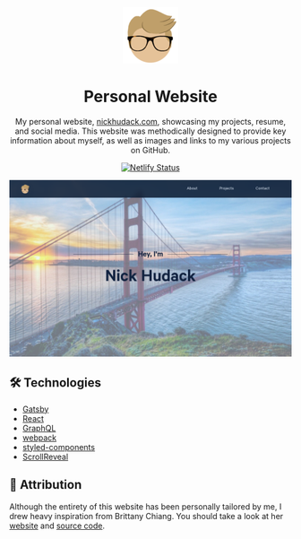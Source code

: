 <div align="center">
  <img alt="Logo" src="https://raw.githubusercontent.com/nhudack/personal-website/main/src/images/logo.png" width="100" />
</div>
<h1 align="center">
  Personal Website
</h1>
<p align="center">
  My personal website, <a href="https://nickhudack.com" target="_blank">nickhudack.com</a>, showcasing my projects, resume, and social media. This website was methodically designed to provide key information about myself, as well as images and links to my various projects on GitHub.</a>
</p>
<p align="center">
  <a href="https://app.netlify.com/sites/nickhudack/deploys" target="_blank">
    <img src="https://api.netlify.com/api/v1/badges/93be594e-4f47-46bb-93d7-41021f162a75/deploy-status" alt="Netlify Status" />
  </a>
</p>

![demo](https://raw.githubusercontent.com/nhudack/personal-website/main/src/images/demo.png)

## 🛠 Technologies

- [Gatsby](https://www.gatsbyjs.com)
- [React](https://reactjs.org)
- [GraphQL](https://graphql.org)
- [webpack](https://webpack.js.org)
- [styled-components](https://styled-components.com)
- [ScrollReveal](https://scrollrevealjs.org)

## 📝 Attribution

Although the entirety of this website has been personally tailored by me, I drew heavy inspiration from Brittany Chiang. You should take a look at her [website](https://brittanychiang.com) and [source code](https://github.com/bchiang7/v4).
